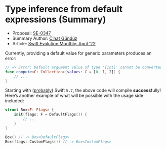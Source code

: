 # Type inference from default expressions (Summary)

* Proposal: [SE-0347](https://github.com/apple/swift-evolution/blob/main/proposals/0347-type-inference-from-default-exprs.md)
* Summary Author: [Cihat Gündüz](https://github.com/Jeehut)
* Article: [Swift Evolution Monthly: April ‘22](https://www.fline.dev/swift-evolution-monthly-april-22/#se-0347-type-inference-from-default-expressions)


Currently, providing a default value for generic parameters produces an error:

```Swift
// => Error: Default argument value of type '[Int]' cannot be converted to tvpe 'C'
func compute<C: Collection>(values: C = [0, 1, 2]) { 
	// ...
}
```

Starting with ([probably](https://github.com/apple/swift/pull/41436?ref=fline.dev)) Swift `5.7`, the above code will compile **success**fully! Here’s another example of what will be possible with the usage side included:

```Swift
struct Box<F: Flags> {
    init(flags: F = DefaultFlags()) {
    	// ...
    }
}

Box() // -> Box<DefaultFlags>
Box(flags: CustomFlags()) // -> Box<CustomFlags>
```
